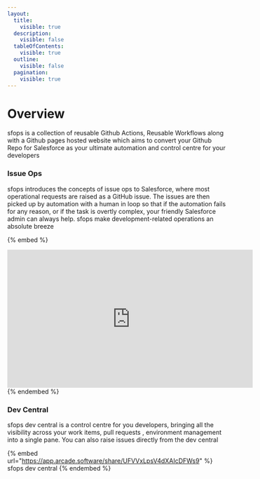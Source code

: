 ```yaml
---
layout:
  title:
    visible: true
  description:
    visible: false
  tableOfContents:
    visible: true
  outline:
    visible: false
  pagination:
    visible: true
---
```


# Overview

sfops is a collection of reusable Github Actions, Reusable Workflows along with a Github pages hosted website which aims to convert your Github Repo for Salesforce as your ultimate automation and control centre for your developers

### Issue Ops

sfops introduces the concepts of issue ops to Salesforce, where most operational requests are raised as a GitHub issue.  The issues are then picked up by automation with a human in loop so that if the automation fails for any reason, or if the task is overtly complex, your friendly Salesforce admin can always help.  sfops make development-related operations an absolute breeze

{% embed %}
 <iframe class="murf-embed" width="560" height="315" src="https://murf.ai/embeds/index.html?embedId=lvhnr1b3" allowfullscreen title="Murf Embed Player" style="border: none;"></iframe> <script src="https://murf.ai/embeds/widget.js" ></script>
{% endembed %}


### Dev Central

sfops dev central is a control centre for you developers, bringing all the visibility across your work items, pull requests , environment management into a single pane. You can  also raise issues directly from the dev central

{% embed url="https://app.arcade.software/share/UFVVxLpsV4dXAIcDFWs9" %}
sfops dev central
{% endembed %}
